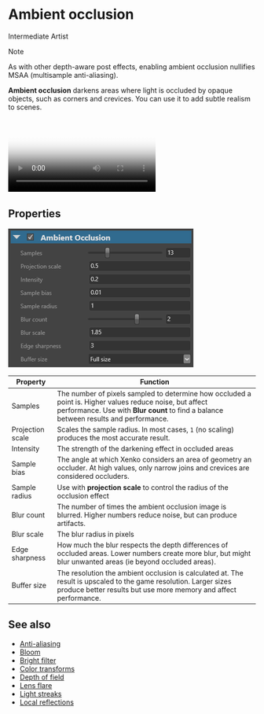 # Ambient occlusion

<span class="label label-doc-level">Intermediate</span>
<span class="label label-doc-audience">Artist</span>

>[!Note]
>As with other depth-aware post effects, enabling ambient occlusion nullifies MSAA (multisample anti-aliasing).

**Ambient occlusion** darkens areas where light is occluded by opaque objects, such as corners and crevices. You can use it to add subtle realism to scenes.

<p>
<video autoplay loop class="responsive-video" poster="media/occlusion-on.jpg">
   <source src="media/occlusion.mp4" type="video/mp4">
</video>
</p>

## Properties

![Properties](media/ambient-occlusion-properties.png)

| Property | Function
|----------|---------
| Samples | The number of pixels sampled to determine how occluded a point is. Higher values reduce noise, but affect performance. Use with **Blur count** to find a balance between results and performance.
| Projection scale | Scales the sample radius. In most cases, `1` (no scaling) produces the most accurate result.
| Intensity | The strength of the darkening effect in occluded areas
| Sample bias | The angle at which Xenko considers an area of geometry an occluder. At high values, only narrow joins and crevices are considered occluders.
| Sample radius | Use with **projection scale** to control the radius of the occlusion effect
| Blur count | The number of times the ambient occlusion image is blurred. Higher numbers reduce noise, but can produce artifacts.
| Blur scale | The blur radius in pixels
| Edge sharpness | How much the blur respects the depth differences of occluded areas. Lower numbers create more blur, but might blur unwanted areas (ie beyond occluded areas).
| Buffer size | The resolution the ambient occlusion is calculated at. The result is upscaled to the game resolution. Larger sizes produce better results but use more memory and affect performance.

## See also

* [Anti-aliasing](anti-aliasing.md)
* [Bloom](bloom.md)
* [Bright filter](bright-filter.md)
* [Color transforms](color-transforms/index.md)
* [Depth of field](depth-of-field.md)
* [Lens flare](lens-flare.md)
* [Light streaks](light-streaks.md)
* [Local reflections](local-reflections.md)